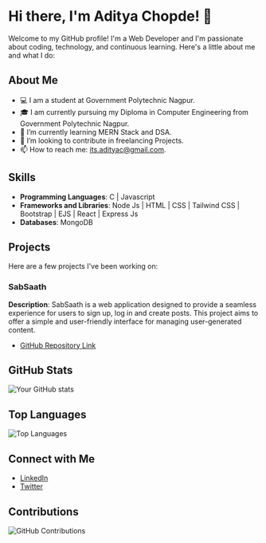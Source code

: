 # Hi there, I'm Aditya Chopde! 👋

Welcome to my GitHub profile! I'm a Web Developer and I'm passionate about coding, technology, and continuous learning. Here's a little about me and what I do:

## About Me

- 💻 I am a student at Government Polytechnic Nagpur.
- 🎓 I am currently pursuing my Diploma in Computer Engineering from Government Polytechnic Nagpur.
- 🌱 I’m currently learning MERN Stack and DSA.
- 🤔 I’m looking to contribute in freelancing Projects.
- 📫 How to reach me: its.adityac@gmail.com.

## Skills

- **Programming Languages**: C | Javascript 
- **Frameworks and Libraries**: Node Js | HTML | CSS | Tailwind CSS | Bootstrap | EJS | React | Express Js
- **Databases**: MongoDB

## Projects

Here are a few projects I've been working on:

### SabSaath
**Description**: SabSaath is a web application designed to provide a seamless experience for users to sign up, log in and create posts. This project aims to offer a simple and user-friendly interface for managing user-generated content.
- [GitHub Repository Link](https://github.com/aditya-chopde/sabsaath)

## GitHub Stats

![Your GitHub stats](https://github-readme-stats.vercel.app/api?username=aditya-chopde&show_icons=true&theme=radical)

## Top Languages

![Top Languages](https://github-readme-stats.vercel.app/api/top-langs/?username=aditya-chopde&layout=compact&theme=radical)

## Connect with Me

- [LinkedIn](https://www.linkedin.com/in/aditya-chopde-486a102a2/)
- [Twitter](https://x.com/aditya_devloper?s=09)

## Contributions

![GitHub Contributions](https://github-readme-streak-stats.herokuapp.com/?user=aditya-chopde&theme=radical)
